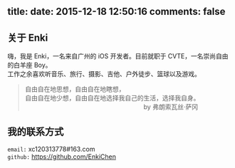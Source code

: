 title:
date: 2015-12-18 12:50:16
comments: false
---

## 关于 Enki

嗨，我是 Enki，一名来自广州的 iOS 开发者。目前就职于 CVTE，一名崇尚自由的白羊座 Boy。  
工作之余喜欢听音乐、旅行、摄影、吉他、户外徒步、篮球以及游戏。

> 自由自在地思想，自由自在地瞎想，  
> 自由自在地少想，自由自在地选择我自己的生活，选择我自身。  
> 　　　　　　　　　　　　　　　　　　　by 弗朗索瓦丝·萨冈

## 我的联系方式
`email:` xc120313778#163.com  
`github:` https://github.com/EnkiChen